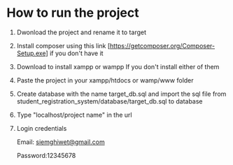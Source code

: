 # How to run the project

1. Dwonload the project and rename it to target

2. Install composer using this link [https://getcomposer.org/Composer-Setup.exe] if you don't have it

3. Download to install xampp or wampp If you don't install either of them

4. Paste the project in your xampp/htdocs or wamp/www folder

5. Create database with the name target_db.sql and import the sql file from student_registration_system/database/target_db.sql to database

6. Type "localhost/project name" in the url

7. Login credentials

   Email: siemghiwet@gmail.com
   
   Password:12345678

